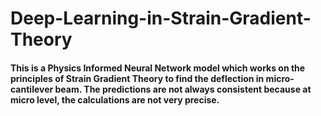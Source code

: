 # Deep-Learning-in-Strain-Gradient-Theory

#### This is a Physics Informed Neural Network model which works on the principles of Strain Gradient Theory to find the deflection in micro-cantilever beam. The predictions are not always consistent because at micro level, the calculations are not very precise.
